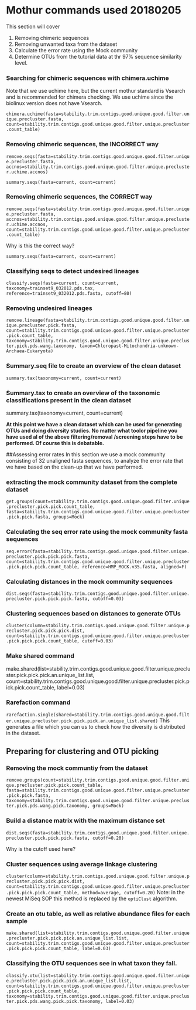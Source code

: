 # Mothur commands used 20180205
This section will cover

1. Removing chimeric sequences
2. Removing unwanted taxa from the dataset
3. Calculate the error rate using the Mock community
4. Determine OTUs from the tutorial data at thr 97% sequence similarity level.

### Searching for chimeric sequences with chimera.uchime
Note that we use uchime here, but the current mothur standard is Vsearch and is recommended for chimera checking. We use uchime since the biolinux version does not have Vsearch.

`chimera.uchime(fasta=stability.trim.contigs.good.unique.good.filter.unique.precluster.fasta, count=stability.trim.contigs.good.unique.good.filter.unique.precluster.count_table)`

### Removing chimeric sequences, the INCORRECT way
`remove.seqs(fasta=stability.trim.contigs.good.unique.good.filter.unique.precluster.fasta, accnos=stability.trim.contigs.good.unique.good.filter.unique.precluster.uchime.accnos)`

`summary.seqs(fasta=current, count=current)`

### Removing chimeric sequences, the CORRECT way
`remove.seqs(fasta=stability.trim.contigs.good.unique.good.filter.unique.precluster.fasta, accnos=stability.trim.contigs.good.unique.good.filter.unique.precluster.uchime.accnos, count=stability.trim.contigs.good.unique.good.filter.unique.precluster.count_table)`

Why is this the correct way?

`summary.seqs(fasta=current, count=current)`

### Classifying seqs to detect undesired lineages
`classify.seqs(fasta=current, count=current, taxonomy=trainset9_032012.pds.tax, reference=trainset9_032012.pds.fasta, cutoff=80)`

### Removing undesired lineages
`remove.lineage(fasta=stability.trim.contigs.good.unique.good.filter.unique.precluster.pick.fasta, count=stability.trim.contigs.good.unique.good.filter.unique.precluster.pick.count_table, taxonomy=stability.trim.contigs.good.unique.good.filter.unique.precluster.pick.pds.wang.taxonomy, taxon=Chloropast-Mitochondria-unknown-Archaea-Eukaryota)`

### Summary.seq file to create an overview of the clean dataset
`summary.tax(taxonomy=current, count=current)`

### Summary.tax to create an overview of the taxonomic classifications present in the clean dataset
summary.tax(taxonomy=current, count=current)

**At this point we have a clean dataset which can be used for generating OTUs and doing diversity studies. No matter what toolor  pipeline you have used al of the above filtering/removal /screening steps have to be performed. Of course this is debatable.**


##Assessing error rates
In this section we use a mock community consisting of 32 unaligned fasta sequences, to analyze the error rate that we have based on the clean-up that we have performed.

### extracting the mock community dataset from the complete dataset
`get.groups(count=stability.trim.contigs.good.unique.good.filter.unique.precluster.pick.pick.count_table, fasta=stability.trim.contigs.good.unique.good.filter.unique.precluster.pick.pick.fasta, groups=Mock)`

### Calculating the seq error rate using the mock community fasta sequences

`seq.error(fasta=stability.trim.contigs.good.unique.good.filter.unique.precluster.pick.pick.pick.fasta, count=stability.trim.contigs.good.unique.good.filter.unique.precluster.pick.pick.pick.count_table, reference=HMP_MOCK.v35.fasta, aligned=F)`


### Calculating distances in the mock community sequences
`dist.seqs(fasta=stability.trim.contigs.good.unique.good.filter.unique.precluster.pick.pick.pick.fasta, cutoff=0.03)`

### Clustering sequences based on distances to generate OTUs
`cluster(column=stability.trim.contigs.good.unique.good.filter.unique.precluster.pick.pick.pick.dist, count=stability.trim.contigs.good.unique.good.filter.unique.precluster.pick.pick.pick.count_table, cutoff=0.03)`

### Make shared command
make.shared(list=stability.trim.contigs.good.unique.good.filter.unique.precluster.pick.pick.pick.an.unique_list.list, count=stability.trim.contigs.good.unique.good.filter.unique.precluster.pick.pick.pick.count_table, label=0.03)

### Rarefaction command
`rarefaction.single(shared=stability.trim.contigs.good.unique.good.filter.unique.precluster.pick.pick.pick.an.unique_list.shared)`
This generates a file which you can us to check how the diversity is distributed in the dataset.



## Preparing for clustering and OTU picking

### Removing the mock communtiy from the dataset
`remove.groups(count=stability.trim.contigs.good.unique.good.filter.unique.precluster.pick.pick.count_table, fasta=stability.trim.contigs.good.unique.good.filter.unique.precluster.pick.pick.fasta, taxonomy=stability.trim.contigs.good.unique.good.filter.unique.precluster.pick.pds.wang.pick.taxonomy, groups=Mock)`

### Build a distance matrix with the maximum distance set
`dist.seqs(fasta=stability.trim.contigs.good.unique.good.filter.unique.precluster.pick.pick.pick.fasta, cutoff=0.20)`

Why is the cutoff used here?

### Cluster sequences using average linkage clustering
`cluster(column=stability.trim.contigs.good.unique.good.filter.unique.precluster.pick.pick.pick.dist, count=stability.trim.contigs.good.unique.good.filter.unique.precluster.pick.pick.pick.count_table, method=average, cutoff=0.20)`
Note: in the newest MiSeq SOP this method is replaced by the `optiClust` algorithm.

### Create an otu table, as well as relative abundance files for each sample
`make.shared(list=stability.trim.contigs.good.unique.good.filter.unique.precluster.pick.pick.pick.an.unique_list.list, count=stability.trim.contigs.good.unique.good.filter.unique.precluster.pick.pick.pick.count_table, label=0.03)`

### Classifying the OTU sequences see in what taxon they fall.
`classify.otu(list=stability.trim.contigs.good.unique.good.filter.unique.precluster.pick.pick.pick.an.unique_list.list, count=stability.trim.contigs.good.unique.good.filter.unique.precluster.pick.pick.pick.count_table, taxonomy=stability.trim.contigs.good.unique.good.filter.unique.precluster.pick.pds.wang.pick.pick.taxonomy, label=0.03)`
